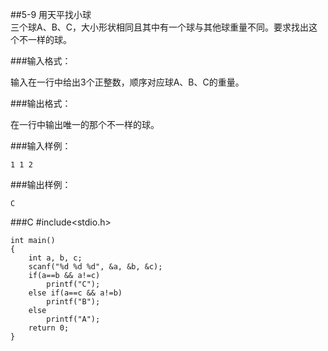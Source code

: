 ##5-9 用天平找小球   
三个球A、B、C，大小形状相同且其中有一个球与其他球重量不同。要求找出这个不一样的球。

###输入格式：

输入在一行中给出3个正整数，顺序对应球A、B、C的重量。

###输出格式：

在一行中输出唯一的那个不一样的球。

###输入样例：

	1 1 2
###输出样例：

	C

###C
	#include<stdio.h>
	
	int main()
	{			
		int a, b, c;
		scanf("%d %d %d", &a, &b, &c);
		if(a==b && a!=c)
			printf("C");
		else if(a==c && a!=b)
			printf("B");
		else 
			printf("A");
		return 0;
	}